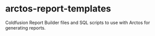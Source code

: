 # arctos-report-templates
Coldfusion Report Builder files and SQL scripts to use with Arctos for generating reports.
